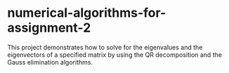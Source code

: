 # numerical-algorithms-for-assignment-2
This project demonstrates how to solve for the eigenvalues and the eigenvectors of a specified matrix by using the QR decomposition and the Gauss elimination algorithms.
